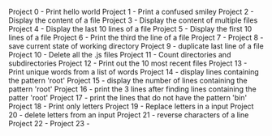 Project 0 - Print hello world
Project 1 - Print a confused smiley
Project 2 - Display the content of a file
Project 3 - Display the content of multiple files
Project 4 - Display the last 10 lines of a file
Project 5 - Display the first 10 lines of a file 
Project 6 - Print the third the line of a file
Project 7 -
Project 8 - save current state of working directory
Project 9 - duplicate last line of a file
Project 10 - Delete all the .js files
Project 11 - Count directories and subdirectories
Project 12 - Print out the 10 most recent files
Project 13 - Print unique words from a list of words
Project 14 - display lines containing the pattern 'root'
Project 15 - display the number of lines containing the pattern 'root'
Project 16 - print the 3 lines after finding lines containing the patter 'root'
Project 17 - print the lines that do not have the pattern 'bin'
Project 18 - Print only letters
Project 19 - Replace letters in a input
Project 20 - delete letters from an input
Project 21 - reverse characters of a line
Project 22 -
Project 23 -

